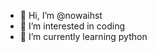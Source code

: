 - 👋 Hi, I’m @nowaihst
- 👀 I’m interested in coding
- 🌱 I’m currently learning python


<!---
nowaihst/nowaihst is a ✨ special ✨ repository because its `README.md` (this file) appears on your GitHub profile.
You can click the Preview link to take a look at your changes.
--->
